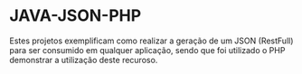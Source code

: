 # JAVA-JSON-PHP
Estes projetos exemplificam como realizar a geração de um JSON (RestFull) para ser consumido em qualquer aplicação, sendo que foi utilizado o PHP demonstrar a utilização deste recuroso.
